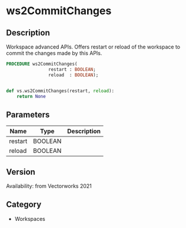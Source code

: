 # ws2CommitChanges

## Description
Workspace advanced APIs. Offers restart or reload of the workspace to commit the changes made by this APIs.

```pascal
PROCEDURE ws2CommitChanges(
				restart : BOOLEAN;
				reload  : BOOLEAN);
```

```python

def vs.ws2CommitChanges(restart, reload):
    return None
```

## Parameters
|Name|Type|Description|
|---|---|---|
|restart|BOOLEAN||
|reload|BOOLEAN||

## Version
Availability: from Vectorworks 2021
## Category
* Workspaces

